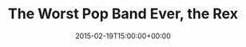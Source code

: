 ---
templateKey: event
guid: 0898e057-6eab-11ea-99c5-002590d1d1b0
date: 2015-02-19T15:00:00+00:00
eventTime: '6:30-8:30pm'
title: The Worst Pop Band Ever, the Rex
artist: The Worst Pop Band Ever
city: Toronto
venue: the Rex
group: The Worst Pop Band Ever
---